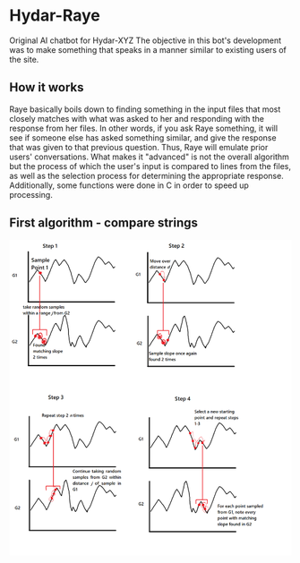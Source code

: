 # Hydar-Raye
Original AI chatbot for Hydar-XYZ
The objective in this bot's development was to make something that speaks in a manner similar to existing users of the site.

## How it works
Raye basically boils down to finding something in the input files that most closely matches with what was asked to her and responding with the response from her files.
In other words, if you ask Raye something, it will see if someone else has asked something similar, and give the response that was given to that previous question. Thus, Raye will emulate prior users' conversations.
What makes it "advanced" is not the overall algorithm but the process of which the user's input is compared to lines from the files, as well as the selection process for determining the appropriate response. 
Additionally, some functions were done in C in order to speed up processing.


## First algorithm - compare strings
![](images/compare-strings-algorithm.png)
